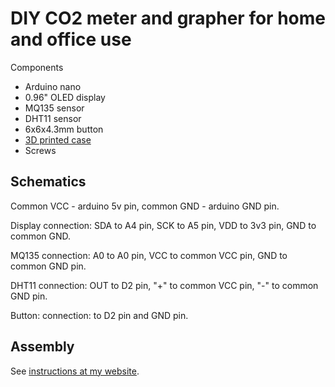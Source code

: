 # DIY CO2 meter and grapher for home and office use

Components

- Arduino nano
- 0.96" OLED display
- MQ135 sensor
- DHT11 sensor
- 6x6x4.3mm button
- [3D printed case](https://www.thingiverse.com/thing:5259637)
- Screws

## Schematics

Common VCC - arduino 5v pin, common GND - arduino GND pin.

Display connection: SDA to A4 pin, SCK to A5 pin, VDD to 3v3 pin, GND to common GND.

MQ135 connection: A0 to A0 pin, VCC to common VCC pin, GND to common GND pin.

DHT11 connection: OUT to D2 pin, "+" to common VCC pin, "-" to common GND pin.

Button: connection: to D2 pin and GND pin.

## Assembly

See [instructions at my website](https://aleksandr.ru/blog/domashniy_co2_metr).